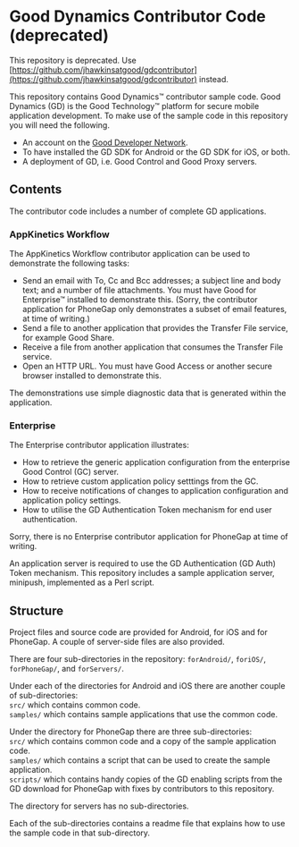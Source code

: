 Good Dynamics Contributor Code (deprecated)
===========================================

This repository is deprecated. Use [https://github.com/jhawkinsatgood/gdcontributor](https://github.com/jhawkinsatgood/gdcontributor) instead.

This repository contains Good Dynamics&trade; contributor sample code. Good
Dynamics (GD) is the Good Technology&trade; platform for secure mobile
application development. To make use of the sample code in this repository you
will need the following.

- An account on the [Good Developer Network](https://developer.good.com).
- To have installed the GD SDK for Android or the GD SDK for iOS, or both.
- A deployment of GD, i.e. Good Control and Good Proxy servers.

Contents
--------
The contributor code includes a number of complete GD applications.

### AppKinetics Workflow
The AppKinetics Workflow contributor application can be used to demonstrate the
following tasks:

-   Send an email with To, Cc and Bcc addresses; a subject line and body text;
    and a number of file attachments. You must have Good for Enterprise&trade;
    installed to demonstrate this. (Sorry, the contributor application for
    PhoneGap only demonstrates a subset of email features, at time of writing.)
-   Send a file to another application that provides the Transfer File service,
    for example Good Share.
-   Receive a file from another application that consumes the Transfer File
    service.
-   Open an HTTP URL. You must have Good Access or another secure browser
    installed to demonstrate this.

The demonstrations use simple diagnostic data that is generated within the
application.

### Enterprise
The Enterprise contributor application illustrates:

-   How to retrieve the generic application configuration from the enterprise
    Good Control (GC) server.
-   How to retrieve custom application policy setttings from the GC.
-   How to receive notifications of changes to application configuration and
    application policy settings.
-   How to utilise the GD Authentication Token mechanism for end user
    authentication.

Sorry, there is no Enterprise contributor application for PhoneGap at time of
writing.

An application server is required to use the GD Authentication (GD Auth) Token
mechanism. This repository includes a sample application server, minipush,
implemented as a Perl script.

Structure
---------
Project files and source code are provided for Android, for iOS and for
PhoneGap. A couple of server-side files are also provided.

There are four sub-directories in the repository: `forAndroid/`, `foriOS/`,
`forPhoneGap/`, and `forServers/`.

Under each of the directories for Android and iOS there are another couple of
sub-directories:  
`src/` which contains common code.  
`samples/` which contains sample applications that use the common code.

Under the directory for PhoneGap there are three sub-directories:  
`src/` which contains common code and a copy of the sample application code.  
`samples/` which contains a script that can be used to create the sample
application.  
`scripts/` which contains handy copies of the GD enabling scripts from the GD
download for PhoneGap with fixes by contributors to this repository.

The directory for servers has no sub-directories.

Each of the sub-directories contains a readme file that explains how to use the
sample code in that sub-directory.

